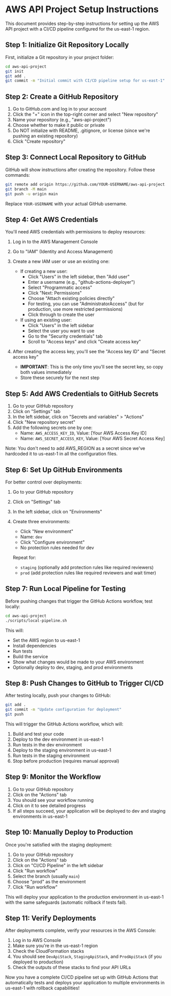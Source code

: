 # AWS API Project Setup Instructions

This document provides step-by-step instructions for setting up the AWS API project with a CI/CD pipeline configured for the us-east-1 region.

## Step 1: Initialize Git Repository Locally

First, initialize a Git repository in your project folder:

```bash
cd aws-api-project
git init
git add .
git commit -m "Initial commit with CI/CD pipeline setup for us-east-1"
```

## Step 2: Create a GitHub Repository

1. Go to GitHub.com and log in to your account
2. Click the "+" icon in the top-right corner and select "New repository"
3. Name your repository (e.g., "aws-api-project")
4. Choose whether to make it public or private
5. Do NOT initialize with README, .gitignore, or license (since we're pushing an existing repository)
6. Click "Create repository"

## Step 3: Connect Local Repository to GitHub

GitHub will show instructions after creating the repository. Follow these commands:

```bash
git remote add origin https://github.com/YOUR-USERNAME/aws-api-project.git
git branch -M main
git push -u origin main
```

Replace `YOUR-USERNAME` with your actual GitHub username.

## Step 4: Get AWS Credentials

You'll need AWS credentials with permissions to deploy resources:

1. Log in to the AWS Management Console
2. Go to "IAM" (Identity and Access Management)
3. Create a new IAM user or use an existing one:
   - If creating a new user:
     - Click "Users" in the left sidebar, then "Add user"
     - Enter a username (e.g., "github-actions-deployer")
     - Select "Programmatic access"
     - Click "Next: Permissions"
     - Choose "Attach existing policies directly"
     - For testing, you can use "AdministratorAccess" (but for production, use more restricted permissions)
     - Click through to create the user
   - If using an existing user:
     - Click "Users" in the left sidebar
     - Select the user you want to use
     - Go to the "Security credentials" tab
     - Scroll to "Access keys" and click "Create access key"

4. After creating the access key, you'll see the "Access key ID" and "Secret access key"
   - **IMPORTANT**: This is the only time you'll see the secret key, so copy both values immediately
   - Store these securely for the next step

## Step 5: Add AWS Credentials to GitHub Secrets

1. Go to your GitHub repository
2. Click on "Settings" tab
3. In the left sidebar, click on "Secrets and variables" > "Actions"
4. Click "New repository secret"
5. Add the following secrets one by one:
   - Name: `AWS_ACCESS_KEY_ID`, Value: [Your AWS Access Key ID]
   - Name: `AWS_SECRET_ACCESS_KEY`, Value: [Your AWS Secret Access Key]

Note: You don't need to add AWS_REGION as a secret since we've hardcoded it to us-east-1 in all the configuration files.

## Step 6: Set Up GitHub Environments

For better control over deployments:

1. Go to your GitHub repository
2. Click on "Settings" tab
3. In the left sidebar, click on "Environments"
4. Create three environments:
   - Click "New environment"
   - Name: `dev`
   - Click "Configure environment"
   - No protection rules needed for dev
   
   Repeat for:
   - `staging` (optionally add protection rules like required reviewers)
   - `prod` (add protection rules like required reviewers and wait timer)

## Step 7: Run Local Pipeline for Testing

Before pushing changes that trigger the GitHub Actions workflow, test locally:

```bash
cd aws-api-project
./scripts/local-pipeline.sh
```

This will:
- Set the AWS region to us-east-1
- Install dependencies
- Run tests
- Build the service
- Show what changes would be made to your AWS environment
- Optionally deploy to dev, staging, and prod environments

## Step 8: Push Changes to GitHub to Trigger CI/CD

After testing locally, push your changes to GitHub:

```bash
git add .
git commit -m "Update configuration for deployment"
git push
```

This will trigger the GitHub Actions workflow, which will:
1. Build and test your code
2. Deploy to the dev environment in us-east-1
3. Run tests in the dev environment
4. Deploy to the staging environment in us-east-1
5. Run tests in the staging environment
6. Stop before production (requires manual approval)

## Step 9: Monitor the Workflow

1. Go to your GitHub repository
2. Click on the "Actions" tab
3. You should see your workflow running
4. Click on it to see detailed progress
5. If all steps succeed, your application will be deployed to dev and staging environments in us-east-1

## Step 10: Manually Deploy to Production

Once you're satisfied with the staging deployment:

1. Go to your GitHub repository
2. Click on the "Actions" tab
3. Click on "CI/CD Pipeline" in the left sidebar
4. Click "Run workflow"
5. Select the branch (usually `main`)
6. Choose "prod" as the environment
7. Click "Run workflow"

This will deploy your application to the production environment in us-east-1 with the same safeguards (automatic rollback if tests fail).

## Step 11: Verify Deployments

After deployments complete, verify your resources in the AWS Console:
1. Log in to AWS Console
2. Make sure you're in the us-east-1 region
3. Check the CloudFormation stacks
4. You should see `DevApiStack`, `StagingApiStack`, and `ProdApiStack` (if you deployed to production)
5. Check the outputs of these stacks to find your API URLs

Now you have a complete CI/CD pipeline set up with GitHub Actions that automatically tests and deploys your application to multiple environments in us-east-1 with rollback capabilities!
